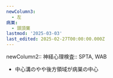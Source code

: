 ```yaml
---
newColumn3:
  - 左
病巣:
  - 頭頂葉
lastmod: '2025-03-03'
last_edited: 2025-02-27T00:00:00.000Z
---
```


newColumn2:: 
神経心理検査:: SPTA, WAB




- 中心溝のやや後方領域が病巣の中心
